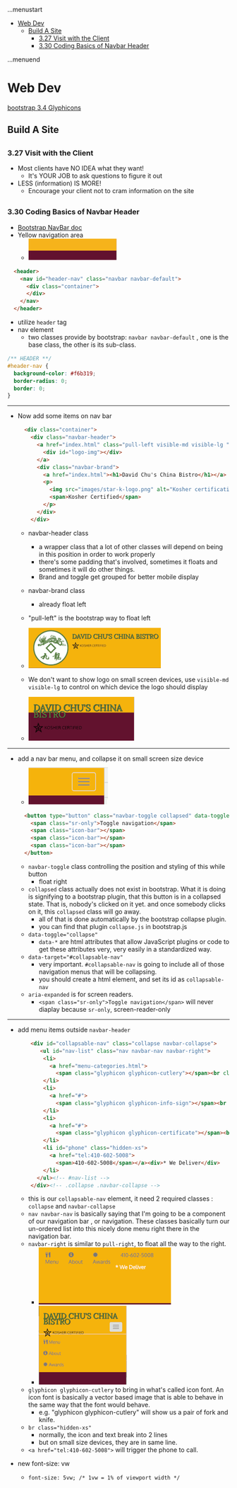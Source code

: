 ...menustart

- [Web Dev](#e038f9e554416040d7422224d511efc8)
    - [Build A Site](#7c966884500df50e99e58ad85756a2e0)
        - [3.27 Visit with the Client](#25780d343c9a7a3ced213f0ceae7143f)
        - [3.30 Coding Basics of Navbar Header](#b827c8b2fe3c152fc53d255717668023)

...menuend


<h2 id="e038f9e554416040d7422224d511efc8"></h2>


# Web Dev

[bootstrap 3.4 Glyphicons](https://getbootstrap.com/docs/3.4/components/)

<h2 id="7c966884500df50e99e58ad85756a2e0"></h2>


## Build A Site

<h2 id="25780d343c9a7a3ced213f0ceae7143f"></h2>


### 3.27 Visit with the Client

- Most clients have NO IDEA what they want!
    - It's YOUR JOB to ask questions to figure it out
- LESS (information) IS MORE!
    - Encourage your client not to cram information on the site


<h2 id="b827c8b2fe3c152fc53d255717668023"></h2>


### 3.30 Coding Basics of Navbar Header

- [Bootstrap NavBar doc](https://getbootstrap.com/docs/5.0/components/navbar/)
- Yellow navigation area
    - ![](../imgs/web_practice_nav_1.png)


```html
  <header>
    <nav id="header-nav" class="navbar navbar-default">
      <div class="container">
      </div>
    </nav>
  </header>
```

- utilize `header` tag
- nav element
    - two classes provide by bootstrap: `navbar navbar-default` , one is the base class, the other is its sub-class.


```css
/** HEADER **/
#header-nav {
  background-color: #f6b319;
  border-radius: 0;
  border: 0;
}
```

---

- Now add some items on nav bar
    ```html
      <div class="container">
        <div class="navbar-header">
          <a href="index.html" class="pull-left visible-md visible-lg ">
            <div id="logo-img"></div>
          </a>
          <div class="navbar-brand">
            <a href="index.html"><h1>David Chu's China Bistro</h1></a>
            <p>
              <img src="images/star-k-logo.png" alt="Kosher certification">
              <span>Kosher Certified</span>
            </p>
          </div>
        </div>
    ```
    - navbar-header class
        - a wrapper class that a lot of other classes will depend on being in this position in order to work properly
        - there's some padding that's involved, sometimes it floats and sometimes it will do other things.
        - Brand and toggle get grouped for better mobile display

    - navbar-brand class 
        - already float left
    - "pull-left" is the bootstrap way to float left
    - ![](../imgs/web_practice_nav_2.png)
    - We don't want to show logo on small screen devices, use `visible-md visible-lg` to control on which device the logo should display
    - ![](../imgs/web_practice_nav_3.png)

---

- add a nav bar menu, and collapse it on small screen size device
    - ![](../imgs/web_practice_nav_4.png)
    ```html
      <button type="button" class="navbar-toggle collapsed" data-toggle="collapse" data-target="#collapsable-nav" aria-expanded="false">
        <span class="sr-only">Toggle navigation</span>
        <span class="icon-bar"></span>
        <span class="icon-bar"></span>
        <span class="icon-bar"></span>
      </button>
    ```
    - `navbar-toggle`  class controlling the position and styling of this while button
        - float right
    - `collapsed` class actually does not exist in bootstrap. What it is doing is signifying to a bootstrap plugin, that this button is in a collapsed state. That is, nobody's clicked on it yet. and once somebody clicks on it, this `collapsed` class will go away.
        - all of that is done automatically by the bootstrap collapse plugin.
        - you can find that plugin `collapse.js` in bootstrap.js
    - `data-toggle="collapse"` 
        - `data-*` are html attributes that allow JavaScript plugins or code to get these attributes very, very easily in a standardized way.
    - `data-target="#collapsable-nav"` 
        - very important.  `#collapsable-nav` is going to include all of those navigation menus that will be collapsing.
        - you should create a html element, and set its id as `collapsable-nav`
    - `aria-expanded`  is for screen readers.
        - `<span class="sr-only">Toggle navigation</span>`  will never diaplay because `sr-only`,  screen-reader-only

---

- add menu items outside `navbar-header`
    ```html
        <div id="collapsable-nav" class="collapse navbar-collapse">
           <ul id="nav-list" class="nav navbar-nav navbar-right">
            <li>
              <a href="menu-categories.html">
                <span class="glyphicon glyphicon-cutlery"></span><br class="hidden-xs"> Menu</a>
            </li>
            <li>
              <a href="#">
                <span class="glyphicon glyphicon-info-sign"></span><br class="hidden-xs"> About</a>
            </li>
            <li>
              <a href="#">
                <span class="glyphicon glyphicon-certificate"></span><br class="hidden-xs"> Awards</a>
            </li>
            <li id="phone" class="hidden-xs">
              <a href="tel:410-602-5008">
                <span>410-602-5008</span></a><div>* We Deliver</div>
            </li>
          </ul><!-- #nav-list -->
        </div><!-- .collapse .navbar-collapse -->
    ```
    - this is our `collapsable-nav` element, it need 2 required classes : `collapse` and `navbar-collapse`
    - `nav navbar-nav` is basically saying that I'm going to be a component of our navigation bar , or navigation. These classes basically turn our un-ordered list into this nicely done menu right there in the navigation bar.
    - `navbar-right` is similar to `pull-right`,  to float all the way to the right.
        - ![](../imgs/web_practice_nav_5.png)
        - ![](../imgs/web_practice_nav_6.png)
    - `glyphicon glyphicon-cutlery`  to bring in what's called icon font. An icon font is basically a vector based image that is able to behave in the same way that the font would behave.
        - e.g. "glyphicon glyphicon-cutlery" will show us a pair of fork and knife.
    - `br class="hidden-xs"`
        - normally, the icon and text break into 2 lines
        - but on small size devices, they are in same line.
    - `<a href="tel:410-602-5008">` will trigger the phone to call.


- new font-size: vw 
    - `font-size: 5vw; /* 1vw = 1% of viewport width */`









